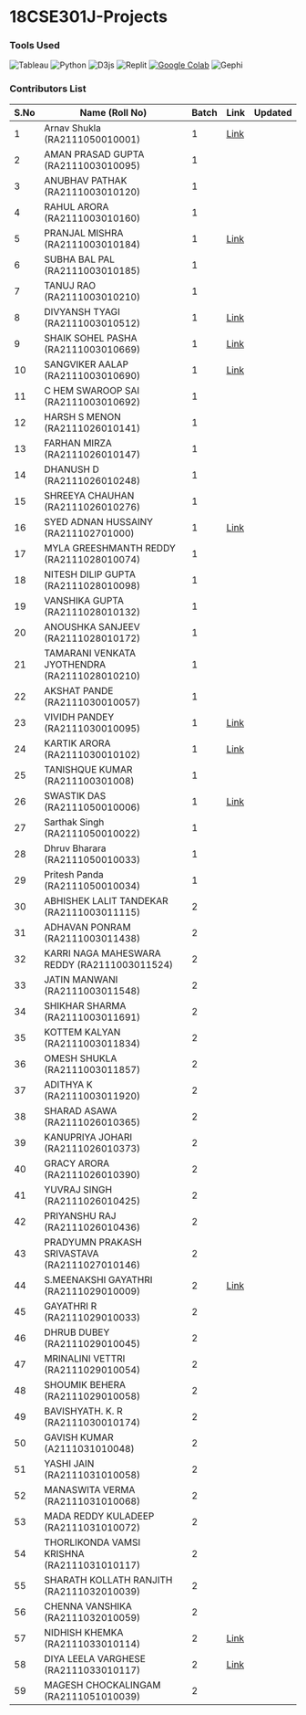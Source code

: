# 18CSE301J-Projects

### Tools Used
![Tableau](https://img.shields.io/badge/Tableau-E97627?style=for-the-badge&logo=Tableau&logoColor=white) ![Python](https://img.shields.io/badge/Python-FFD43B?style=for-the-badge&logo=python&logoColor=blue) ![D3js](https://img.shields.io/badge/d3.js-F9A03C?style=for-the-badge&logo=d3.js&logoColor=white) ![Replit](https://img.shields.io/badge/Replit-DD1200?style=for-the-badge&logo=Replit&logoColor=white) [![Google Colab](https://img.shields.io/badge/Google%20Colab-white?style=for-the-badge&logo=google-colab&logoColor=orange&color=orange)](https://colab.research.google.com/) ![Gephi](https://img.shields.io/badge/Gephi-white?style=for-the-badge&color=black)






### Contributors List 
| S.No | Name  (Roll No)           | Batch | Link | Updated |
|------|---------------------------|-------|------|---------|
| 1    | Arnav Shukla (RA2111050010001)          | 1     | [Link](https://info-viz.vercel.app)     |         |
| 2    | AMAN PRASAD GUPTA (RA2111003010095)        | 1     |      |         |
| 3    | ANUBHAV PATHAK (RA2111003010120)           | 1     |      |         |
| 4    | RAHUL ARORA (RA2111003010160)             | 1     |      |         |
| 5    | PRANJAL MISHRA (RA2111003010184)           | 1     |[Link](https://infoviz-project.vercel.app/)      |         |
| 6    | SUBHA BAL PAL (RA2111003010185)            | 1     |      |         |
| 7    | TANUJ RAO  (RA2111003010210)               | 1     |      |         |
| 8    | DIVYANSH TYAGI (RA2111003010512)           | 1     |[Link](https://info-viz-512.netlify.app/)       |        |     |
| 9    | SHAIK SOHEL PASHA (RA2111003010669)        | 1     |  [Link](https://sohel669.github.io/Shaik_Sohel_Pasha-Information_Visualization/)    |         |
| 10   | SANGVIKER AALAP (RA2111003010690)          | 1     |[Link](https://aalapsangvikar.github.io/RA2111003010690_Information_Visualization/)      |         |
| 11   | C HEM SWAROOP SAI (RA2111003010692)        | 1     |      |         |
| 12   | HARSH S MENON (RA2111026010141)            | 1     |      |         |
| 13   | FARHAN MIRZA (RA2111026010147)             | 1     |      |         |
| 14   | DHANUSH D  (RA2111026010248)               | 1     |      |         |
| 15   | SHREEYA CHAUHAN (RA2111026010276)          | 1     |      |         |
| 16   | SYED ADNAN HUSSAINY (RA211102701000)      | 1     |  [Link](https://github.com/SyedAdnanHussainy/18CSE301J_RA2111027010008.git)    |         |
| 17   | MYLA GREESHMANTH REDDY (RA2111028010074)   | 1     |      |         |
| 18   | NITESH DILIP GUPTA (RA2111028010098)       | 1     |      |         |
| 19   | VANSHIKA GUPTA (RA2111028010132)           | 1     |      |         |
| 20   | ANOUSHKA SANJEEV (RA2111028010172)         | 1     |      |         |
| 21   | TAMARANI VENKATA JYOTHENDRA (RA2111028010210)| 1     |      |         |
| 22   | AKSHAT PANDE  (RA2111030010057)            | 1     |      |         |
| 23   | VIVIDH PANDEY (RA2111030010095)            | 1     |[Link](https://infoviz095.netlify.app/)      |         |
| 24   | KARTIK ARORA (RA2111030010102)             | 1     |[Link](https://github.com/firepopsicle/InfoViz01/tree/main)    |         |
| 25   | TANISHQUE KUMAR (RA211100301008)             | 1     |      |         |
| 26   | SWASTIK DAS  (RA2111050010006)             | 1     | [Link](https://18-cse-301-j.vercel.app/)     |         |
| 27   | Sarthak Singh (RA2111050010022)             | 1     |      |         |
| 28   | Dhruv Bharara (RA2111050010033)            | 1     |      |         |
| 29   | Pritesh Panda (RA2111050010034)            | 1     |      |         |
| 30   | ABHISHEK LALIT TANDEKAR (RA2111003011115)            | 2     |      |         |
| 31   | ADHAVAN PONRAM (RA2111003011438)            | 2     |      |         |
| 32   | KARRI NAGA MAHESWARA REDDY (RA2111003011524)            | 2     |      |         |
| 33   | JATIN MANWANI (RA2111003011548)            | 2     |      |         |
| 34   | SHIKHAR SHARMA (RA2111003011691)            | 2     |      |         |
| 35   | KOTTEM KALYAN (RA2111003011834)            | 2     |      |         |
| 36   | OMESH SHUKLA (RA2111003011857)            | 2     |      |         |
| 37   | ADITHYA K (RA2111003011920)            | 2     |      |         |
| 38   | SHARAD ASAWA (RA2111026010365)            | 2     |      |         |
| 39   | KANUPRIYA JOHARI (RA2111026010373)            | 2     |      |         |
| 40   | GRACY ARORA (RA2111026010390)            | 2     |      |         |
| 41   | YUVRAJ SINGH (RA2111026010425)            | 2     |      |         |
| 42   | PRIYANSHU RAJ (RA2111026010436)            | 2     |      |         |
| 43   | PRADYUMN PRAKASH SRIVASTAVA (RA2111027010146)            | 2     |      |         |
| 44   | S.MEENAKSHI GAYATHRI (RA2111029010009)            | 2     | [Link](https://github.com/Meenakshi-Gayathri/Information-Vizualisation-RA2111029010009)     |         |
| 45   | GAYATHRI R (RA2111029010033)            | 2     |      |         |
| 46   | DHRUB DUBEY (RA2111029010045)            | 2     |      |         |
| 47   | MRINALINI VETTRI (RA2111029010054)            | 2     |      |         |
| 48   | SHOUMIK BEHERA (RA2111029010058)            | 2     |      |         |
| 49   | BAVISHYATH. K. R (RA2111030010174)            | 2     |      |         |
| 50   | GAVISH KUMAR (A2111031010048)            | 2     |               |      |         |
| 51   | YASHI JAIN (RA2111031010058)            | 2     |               |      |         |
| 52   | MANASWITA VERMA (RA2111031010068)            | 2     |               |      |         |
| 53   | MADA REDDY KULADEEP (RA2111031010072)            | 2     |               |      |         |
| 54   | THORLIKONDA VAMSI KRISHNA (RA2111031010117)            | 2     |               |      |         |
| 55   | SHARATH KOLLATH RANJITH (RA2111032010039)            | 2     |               |      |         |
| 56   | CHENNA VANSHIKA (RA2111032010059)            | 2     |               |      |         |
| 57   | NIDHISH KHEMKA (RA2111033010114)            | 2     |  [Link](https://main--superlative-nougat-0cc1e5.netlify.app/)            |      |         |
| 58   | DIYA LEELA VARGHESE (RA2111033010117)            | 2     |   [Link](https://diyalv.github.io/18CSE301J_RA2111033010117/)             |      |         |
| 59   | MAGESH CHOCKALINGAM (RA2111051010039)            | 2     |               |      |         |
